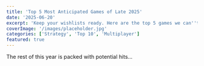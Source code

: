 ```yaml
---
title: 'Top 5 Most Anticipated Games of Late 2025'
date: '2025-06-20'
excerpt: 'Keep your wishlists ready. Here are the top 5 games we can''t wait to get our hands on.'
coverImage: '/images/placeholder.jpg'
categories: ['Strategy', 'Top 10', 'Multiplayer']
featured: true
---
```


The rest of this year is packed with potential hits...